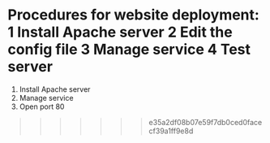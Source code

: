 Procedures for website deployment:
1 Install Apache server
2 Edit the config file
3 Manage service
4 Test server
=======
1. Install Apache server
2. Manage service
3. Open port 80
>>>>>>> e35a2df08b07e59f7db0ced0facecf39a1ff9e8d
